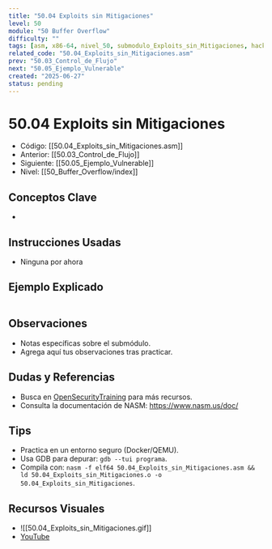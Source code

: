 ```yaml
---
title: "50.04 Exploits sin Mitigaciones"
level: 50
module: "50 Buffer Overflow"
difficulty: ""
tags: [asm, x86-64, nivel_50, submodulo_Exploits_sin_Mitigaciones, hacking]
related_code: "50.04_Exploits_sin_Mitigaciones.asm"
prev: "50.03_Control_de_Flujo"
next: "50.05_Ejemplo_Vulnerable"
created: "2025-06-27"
status: pending
---
```


# 50.04 Exploits sin Mitigaciones

- Código: [[50.04_Exploits_sin_Mitigaciones.asm]]  
- Anterior: [[50.03_Control_de_Flujo]]  
- Siguiente: [[50.05_Ejemplo_Vulnerable]]  
- Nivel: [[50_Buffer_Overflow/index]]  

## Conceptos Clave
- 

## Instrucciones Usadas
- Ninguna por ahora

## Ejemplo Explicado
```asm

```

## Observaciones
- Notas específicas sobre el submódulo.
- Agrega aquí tus observaciones tras practicar.

## Dudas y Referencias
- Busca en [OpenSecurityTraining](https://opensecuritytraining.info/) para más recursos.
- Consulta la documentación de NASM: https://www.nasm.us/doc/

## Tips
- Practica en un entorno seguro (Docker/QEMU).
- Usa GDB para depurar: `gdb --tui programa`.
- Compila con: `nasm -f elf64 50.04_Exploits_sin_Mitigaciones.asm && ld 50.04_Exploits_sin_Mitigaciones.o -o 50.04_Exploits_sin_Mitigaciones`.

## Recursos Visuales
- ![[50.04_Exploits_sin_Mitigaciones.gif]]  
- [YouTube](https://youtube.com/placeholder)
